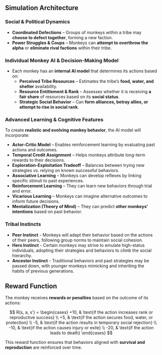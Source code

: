 ## **Simulation Architecture**  

### **Social & Political Dynamics**  
- **Coordinated Defections** – Groups of monkeys within a tribe may **choose to defect together**, forming a new faction.  
- **Power Struggles & Coups** – Monkeys can **attempt to overthrow the alpha** or **eliminate rival factions** within their tribe.    

### **Individual Monkey AI & Decision-Making Model**  
- Each monkey has an **internal AI model** that determines its actions based on:  
  - **Perceived Tribe Resources** – Estimates the tribe’s **food, water, and shelter** availability.  
  - **Resource Entitlement & Rank** – Assesses whether it is receiving **a fair share** of resources based on its **social status**.  
  - **Strategic Social Behavior** – Can **form alliances, betray allies, or attempt to rise in social rank**.  

### **Advanced Learning & Cognitive Features**  
To create **realistic and evolving monkey behavior**, the AI model will incorporate:  
- **Actor-Critic Model** – Enables reinforcement learning by evaluating past actions and outcomes.  
- **Temporal Credit Assignment** – Helps monkeys attribute long-term rewards to their decisions.  
- **Exploration-Exploitation Tradeoff** – Balances between trying new strategies vs. relying on known successful behaviors.  
- **Associative Learning** – Monkeys can develop reflexes by linking specific stimuli to past experiences.  
- **Reinforcement Learning** – They can learn new behaviors through trial and error.  
- **Vicarious Learning** – Monkeys can imagine alternative outcomes to inform future decisions.  
- **Mentalization (Theory of Mind)** – They can predict **other monkeys' intentions** based on past behavior.  

### **Tribal Instincts**
- **Peer Instinct** - Monkeys will adapt their behavior based on the actions of their peers, following group norms to maintain social cohesion.
- **Hero Instinct** - Certain monkeys may strive to emulate high-status individuals, adopting their strategies and behaviors to climb the social hierarchy.
- **Ancestor Instinct** - Traditional behaviors and past strategies may be passed down, with younger monkeys mimicking and inheriting the habits of previous generations.

## Reward Function

The monkey receives **rewards or penalties** based on the outcome of its actions:

$$
R(s, a, s') =
\begin{cases} 
+10, & \text{if the action increases rank or reproductive success} \\
+5, & \text{if the action secures food, water, or protection} \\
-5, & \text{if the action results in temporary social rejection} \\
-10, & \text{if the action causes injury or exile} \\
-20, & \text{if the action leads to death}
\end{cases}
$$

This reward function ensures that behaviors aligned with **survival and reproduction** are reinforced over time. 


